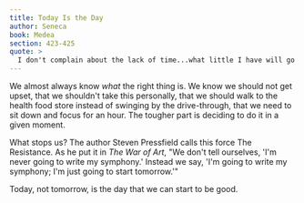 ```yaml
---
title: Today Is the Day
author: Seneca
book: Medea
section: 423-425
quote: >
  I don't complain about the lack of time...what little I have will go far enough. Today—this day—will achieve what no tomorrow will fail to speak about. I will lay siege to the gods and shake up the world.
---
```


We almost always know _what_ the right thing is. We know we should not get upset, that we shouldn't take this personally, that we should walk to the health food store instead of swinging by the drive-through, that we need to sit down and focus for an hour. The tougher part is deciding to do it in a given moment.

What stops us? The author Steven Pressfield calls this force The Resistance. As he put it in _The War of Art_, "We don't tell ourselves, 'I'm never going to write my symphony.' Instead we say, 'I'm going to write my symphony; I'm just going to start tomorrow.'"

Today, not tomorrow, is the day that we can start to be good.
